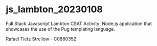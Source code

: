 # js_lambton_20230108

Full Stack Javascript Lambton CSAT
Activity: Node.js application that showcases the use of the Pug templating language.

Rafael Tietz Strellow - C0860352